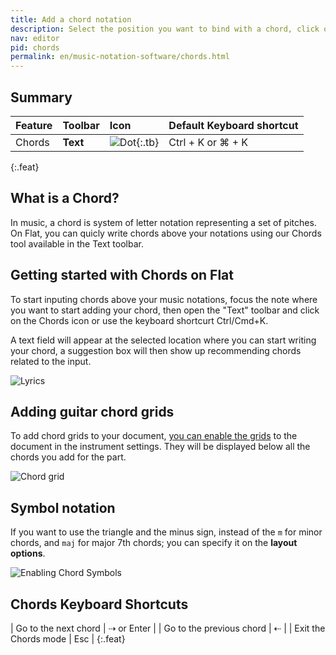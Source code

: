 ```yaml
---
title: Add a chord notation
description: Select the position you want to bind with a chord, click on the Chords button, and just type it.
nav: editor
pid: chords
permalink: en/music-notation-software/chords.html
---
```


## Summary

| Feature | Toolbar | Icon | Default Keyboard shortcut |
|:--------|:--------|:-----|:------------------|
| Chords | **Text** | ![Dot](https://prod.flat-cdn.com/img/icons/editorActions/chord.svg){:.tb} | <span class="kbs-multi"><span class="kb-container"><span class="kb">Ctrl</span> + <span class="kb">K</span></span> or <span class="kb-container"><span class="kb">⌘</span> + <span class="kb">K</span></span></span> |
{:.feat}

## What is a Chord?

In music, a chord is system of letter notation representing a set of pitches. On Flat, you can quicly write chords above your notations using our Chords tool available in the Text toolbar.

## Getting started with Chords on Flat

To start inputing chords above your music notations, focus the note where you want to start adding your chord, then open the "Text" toolbar and click on the Chords icon or use the keyboard shortcurt Ctrl/Cmd+K.

A text field will appear at the selected location where you can start writing your chord, a suggestion box will then show up recommending chords related to the input.

![Lyrics](/help/assets/img/editor/editor_chords.gif)

## Adding guitar chord grids

To add chord grids to your document, [you can enable the grids](/help/en/music-notation-software/chord-grids.html) to the document in the instrument settings. They will be displayed below all the chords you add for the part.

![Chord grid](/help/assets/img/editor/chordGrid.png)

## Symbol notation

If you want to use the triangle and the minus sign, instead of the `m` for minor chords, and `maj` for major 7th chords; you can specify it on the **layout options**. 

![Enabling Chord Symbols](/help/assets/img/editor/chordSymbol.gif)

## Chords Keyboard Shortcuts

| Go to the next chord | <span class="kbs-multi"><span class="kb-container"><span class="kb-container"><span class="kb">⇢</span></span> or <span class="kb-container"><span class="kb">Enter</span></span></span> |
| Go to the previous chord | <span class="kb-container"><span class="kb">⇠</span></span> |
| Exit the Chords mode | <span class="kb-container"><span class="kb">Esc</span></span> |
{:.feat}
